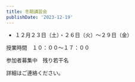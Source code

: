```yaml
---
title: 冬期講習会
publishDate: '2023-12-19'
---
```


- １２月２３日（土）・２６日（火）～２９日（金）

授業時間　１０：００～１７：００

参加者募集中　残り若干名

詳細はご連絡ください。
